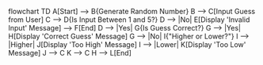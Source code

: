 flowchart TD
    A[Start] --> B{Generate Random Number}
    B --> C[Input Guess from User]
    C --> D{Is Input Between 1 and 5?}
    D --> |No| E[Display 'Invalid Input' Message] --> F[End]
    D --> |Yes| G{Is Guess Correct?}
    G --> |Yes| H[Display 'Correct Guess' Message]
    G --> |No| I{"Higher or Lower?"}
    I --> |Higher| J[Display 'Too High' Message]
    I --> |Lower| K[Display 'Too Low' Message]
    J --> C
    K --> C
    H --> L[End]
